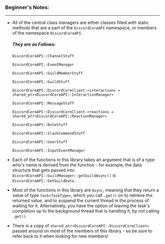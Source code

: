 ### **Beginner's Notes:**
---
- All of the central class managers are either classes filled with static methods that are a part of the `DiscordCoreAPI` namespace, or members of the namespace `DiscordCoreAPI`.
  ##### They are as Follows:
    `DiscordCoreAPI::ChannelStuff`
    
    `DiscordCoreAPI::EventManager`
    
    `DiscordCoreAPI::GuildMemberStuff`
    
    `DiscordCoreAPI::GuildStuff`
    
    `DiscordCoreAPI::DiscordCoreClient->interactions = shared_ptr<DiscordCoreAPI::InteractionManager>`
    
    `DiscordCoreAPI::MessageStuff`
    
    `DiscordCoreAPI::DiscordCoreClient->reactions = shared_ptr<DiscordCoreAPI::ReactionManager>`
    
    `DiscordCoreAPI::RoleStuff`
    
    `DiscordCoreAPI::SlashCommandStuff`
    
    `DiscordCoreAPI::UserStuff`
    
    `DiscordCoreAPI::InputEventManager`
    
    
- Each of the functions in this library takes an argument that is of a type who's name is derived from the function - for example, the data structure that gets passed into `DiscordCoreAPI::GuildManager::getGuildAsync()` is `DiscordCoreAPI::GetGuildData`.
- Most of the functions in this library are `Async`, meaning that they return a value of type `task<TaskType>`, which you call `.get()` on to retrieve the returned value, and to suspend the current thread in the process of waiting for it. Alternatively, you have the option of leaving the task's completion up to the background thread that is handling it, by not calling `.get()`.
- There is a copy of `shared_ptr<DiscordCoreAPI::DiscordCoreClient>` passed around on most of the members of this library - so be sure to refer back to it when looking for new members!
 
